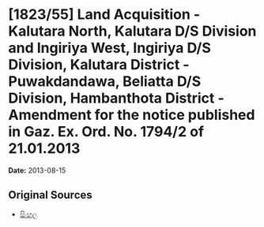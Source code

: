 # [1823/55] Land Acquisition - Kalutara North, Kalutara D/S Division and Ingiriya West, Ingiriya D/S Division, Kalutara District - Puwakdandawa, Beliatta D/S Division, Hambanthota District - Amendment for the notice published in Gaz. Ex. Ord. No. 1794/2 of 21.01.2013

**Date:** 2013-08-15

## Original Sources

- [සිංහල](https://documents.gov.lk/view/extra-gazettes/2013/8/1823-55_S.pdf)
